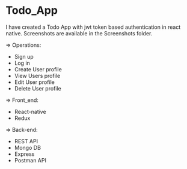 # Todo_App
 
I have created a Todo App with jwt token based authentication in  react native. 
Screenshots are available in the Screenshots folder.

=> Operations:

* Sign up 
* Log in 
* Create User profile
* View Users profile
* Edit User profile
* Delete User profile

=> Front_end:

* React-native
* Redux

=> Back-end:

* REST API
* Mongo DB
* Express
* Postman API
